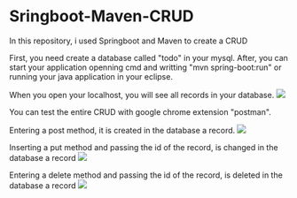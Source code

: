 # Sringboot-Maven-CRUD
In this repository, i used Springboot and Maven to create a CRUD

First, you need create a database called "todo" in your mysql. After, you can start your application openning cmd and writting "mvn spring-boot:run" or running your java application in your eclipse.

When you open your localhost, you will see all records in your database.
<img src="https://uploaddeimagens.com.br/images/000/682/599/original/4.PNG?1470256260">

You can test the entire CRUD with google chrome extension "postman".

Entering a post method, it is created in the database a record.
<img src="https://uploaddeimagens.com.br/images/000/682/573/original/1.PNG?1470255681">

Inserting a put method and passing the id of the record, is changed in the database a record
<img src="https://uploaddeimagens.com.br/images/000/682/578/original/2.PNG?1470255714">

Entering a delete method and passing the id of the record, is deleted in the database a record
<img src="https://uploaddeimagens.com.br/images/000/682/579/original/3.PNG?1470255770">


